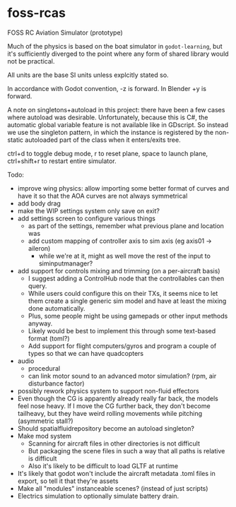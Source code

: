 # foss-rcas

FOSS RC Aviation Simulator (prototype)

Much of the physics is based on the boat simulator in `godot-learning`, but it's sufficiently diverged to the point where any form of shared library would not be practical.

All units are the base SI units unless explcitly stated so.

In accordance with Godot convention, -z is forward. In Blender +y is forward.

A note on singletons+autoload in this project: there have been a few cases where autoload was desirable. Unfortunately, because this is C#, the automatic global variable feature is not available like in GDscript. So instead we use the singleton pattern, in which the instance is registered by the non-static autoloaded part of the class when it enters/exits tree.

ctrl+d to toggle debug mode, r to reset plane, space to launch plane, ctrl+shift+r to restart entire simulator.

Todo:
- improve wing physics: allow importing some better format of curves and have it so that the AOA curves are not always symmetrical 
- add body drag
- make the WIP settings system only save on exit?
- add settings screen to configure various things
    - as part of the settings, remember what previous plane and location was
    - add custom mapping of controller axis to sim axis (eg axis01 -> aileron)
        - while we're at it, might as well move the rest of the input to siminputmanager?
- add support for controls mixing and trimming (on a per-aircraft basis)
    - I suggest adding a ControlHub node that the controllables can then query.
    - While users could configure this on their TXs, it seems nice to let them create a single generic sim model and have at least the mixing done automatically.
    - Plus, some people might be using gamepads or other input methods anyway.
    - Likely would be best to implement this through some text-based format (toml?)
    - Add support for flight computers/gyros and program a couple of types so that we can have quadcopters
- audio
    - procedural
    - can link motor sound to an advanced motor simulation? (rpm, air disturbance factor)
- possibly rework physics system to support non-fluid effectors
- Even though the CG is apparently already really far back, the models feel nose heavy. If I move the CG further back, they don't become tailheavy, but they have weird rolling movements while pitching (asymmetric stall?)
- Should spatialfluidrepository become an autoload singleton?
- Make mod system
    - Scanning for aircraft files in other directories is not difficult
    - But packaging the scene files in such a way that all paths is relative is difficult
    - Also it's likely to be difficult to load GLTF at runtime
- It's likely that godot won't include the aircraft metadata .toml files in export, so tell it that they're assets
- Make all "modules" instanceable scenes? (instead of just scripts)
- Electrics simulation to optionally simulate battery drain.
